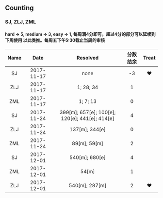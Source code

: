## Counting
###  SJ, ZLJ, ZML
#### hard -> 5, medium -> 3, easy -> 1, 每周满4分即可。超过4分的部分可以延续到下周使用 以此类推。每周五下午5:30截止当周的审核

| Name  | Date  | Resolved | 分数结余 | Treat |
| :------------: |:---------------:| :-----: | :-----: | :-----: |
| SJ  | 2017-11-17 | none      | -3 | ❤️ |
| ZLJ | 2017-11-17 | 1; 28; 34 | 1 |  |
| ZML | 2017-11-17 | 1; 7; 13  | 0 |  |
| SJ  | 2017-11-24 | 399[m]; 657[e]; 100[e]; 120[e]; 441[e]; 414[e] | 4 |  |
| ZLJ | 2017-11-24 | 137[m]; 344[e]| 0 |  |
| ZML | 2017-11-24 | 89[m]; 59[m]| 2 |  |
| SJ | 2017-12-01 | 540[m]; 680[e]| 4 |  |
| ZML | 2017-12-01 | 54[m]| 1 |  |
| ZLJ | 2017-12-01 | 540[m]; 287[m]| 2 | ❤️ |
